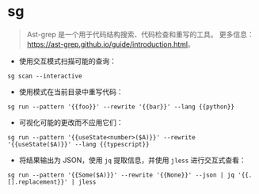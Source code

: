 # sg

> Ast-grep 是一个用于代码结构搜索、代码检查和重写的工具。
> 更多信息：<https://ast-grep.github.io/guide/introduction.html>。

- 使用交互模式扫描可能的查询：

`sg scan --interactive`

- 使用模式在当前目录中重写代码：

`sg run --pattern '{{foo}}' --rewrite '{{bar}}' --lang {{python}}`

- 可视化可能的更改而不应用它们：

`sg run --pattern '{{useState<number>($A)}}' --rewrite '{{useState($A)}}' --lang {{typescript}}`

- 将结果输出为 JSON，使用 `jq` 提取信息，并使用 `jless` 进行交互式查看：

`sg run --pattern '{{Some($A)}}' --rewrite '{{None}}' --json | jq '{{.[].replacement}}' | jless`